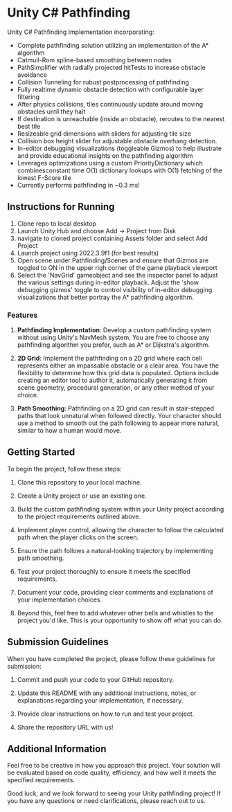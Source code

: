# Unity C# Pathfinding


Unity C# Pathfinding Implementation incorporating:
- Complete pathfinding solution utilizing an implementation of the A* algorithm
- Catmull-Rom spline-based smoothing between nodes
- PathSimplifier with radially projected hitTests to increase obstacle avoidance
- Collision Tunneling for rubust postprocessing of pathfinding
- Fully realtime dynamic obstacle detection with configurable layer filtering
- After physics collisions, tiles continuously update around moving obstacles until they halt
- If destination is unreachable (inside an obstacle), reroutes to the nearest best tile
- Resizeable grid dimensions with sliders for adjusting tile size
- Collision box height slider for adjustable obstacle overhang detection.
- In-editor debugging visualizations (toggleable Gizmos) to help illustrate and provide educational insights on the pathfinding algorithm
- Leverages optimizations using a custom PriorityDictionary which combinesconstant time O(1) dictionary lookups with O(1) fetching of the lowest F-Score tile
- Currently performs pathfinding in ~0.3 ms!


## Instructions for Running
1. Clone repo to local desktop
2. Launch Unity Hub and choose Add -> Project from Disk
4. navigate to cloned project containing Assets folder and select Add Project
5. Launch project using 2022.3.9f1 (for best results)
6. Open scene under Pathfinding/Scenes and ensure that Gizmos are toggled to ON in the upper righ corner of the game playback viewport
7. Select the 'NavGrid' gameobject and see the inspector panel to adjust the various settings during in-editor playback. Adjust the 'show debugging gizmos' toggle to control visibility of in-editor debugging visualizations that better portray the A* pathfinding algorithm.


### Features

1. **Pathfinding Implementation**: Develop a custom pathfinding system without using Unity's NavMesh system. You are free to choose any pathfinding algorithm you prefer, such as A* or Dijkstra's algorithm.

3. **2D Grid**: Implement the pathfinding on a 2D grid where each cell represents either an impassable obstacle or a clear area. You have the flexibility to determine how this grid data is populated. Options include creating an editor tool to author it, automatically generating it from scene geometry, procedural generation, or any other method of your choice.

4. **Path Smoothing**: Pathfinding on a 2D grid can result in stair-stepped paths that look unnatural when followed directly. Your character should use a method to smooth out the path following to appear more natural, similar to how a human would move.

## Getting Started
To begin the project, follow these steps:

1. Clone this repository to your local machine.

2. Create a Unity project or use an existing one.

3. Build the custom pathfinding system within your Unity project according to the project requirements outlined above.

4. Implement player control, allowing the character to follow the calculated path when the player clicks on the screen.

5. Ensure the path follows a natural-looking trajectory by implementing path smoothing.

6. Test your project thoroughly to ensure it meets the specified requirements.

7. Document your code, providing clear comments and explanations of your implementation choices.

8. Beyond this, feel free to add whatever other bells and whistles to the project you'd like. This is your opportunity to show off what you can do.

## Submission Guidelines
When you have completed the project, please follow these guidelines for submission:

1. Commit and push your code to your GitHub repository.

2. Update this README with any additional instructions, notes, or explanations regarding your implementation, if necessary.

3. Provide clear instructions on how to run and test your project.

4. Share the repository URL with us!

## Additional Information

Feel free to be creative in how you approach this project. Your solution will be evaluated based on code quality, efficiency, and how well it meets the specified requirements.

Good luck, and we look forward to seeing your Unity pathfinding project! If you have any questions or need clarifications, please reach out to us.
